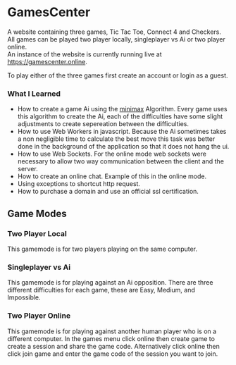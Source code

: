 # GamesCenter
A website containing three games, Tic Tac Toe, Connect 4 and Checkers. All games can be played two player locally, singleplayer vs Ai or two player online.  
An instance of the website is currently running live at https://gamescenter.online.

To play either of the three games first create an account or login as a guest.
### What I Learned
* How to create a game Ai using the [minimax](https://en.wikipedia.org/wiki/Minimax) Algorithm. Every game uses this algorithm to create the Ai, each of the difficulties have some slight adjustments to create sepereation between the difficulties.
* How to use Web Workers in javascript. Because the Ai sometimes takes a non negligible time to calculate the best move this task was better done in the background of the application so that it does not hang the ui.
* How to use Web Sockets. For the online mode web sockets were necessary to allow two way communication between the client and the server.
* How to create an online chat. Example of this in the online mode.
* Using exceptions to shortcut http request.
* How to purchase a domain and use an official ssl certification.
## Game Modes
### Two Player Local
This gamemode is for two players playing on the same computer.
### Singleplayer vs Ai
This gamemode is for playing against an Ai opposition. There are three different difficulties for each game, these are Easy, Medium, and Impossible.
### Two Player Online
This gamemode is for playing against another human player who is on a different computer. In the games menu click online then create game to create a session and share the game code. Alternatively click online then click join game and enter the game code of the session you want to join.
